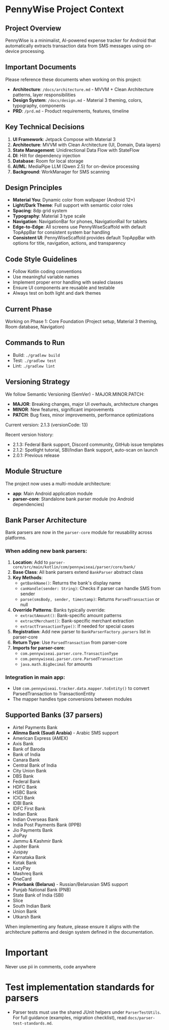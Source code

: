 # PennyWise Project Context

## Project Overview
PennyWise is a minimalist, AI-powered expense tracker for Android that automatically extracts transaction data from SMS messages using on-device processing.

## Important Documents
Please reference these documents when working on this project:
- **Architecture**: `/docs/architecture.md` - MVVM + Clean Architecture patterns, layer responsibilities
- **Design System**: `/docs/design.md` - Material 3 theming, colors, typography, components
- **PRD**: `/prd.md` - Product requirements, features, timeline

## Key Technical Decisions
1. **UI Framework**: Jetpack Compose with Material 3
2. **Architecture**: MVVM with Clean Architecture (UI, Domain, Data layers)
3. **State Management**: Unidirectional Data Flow with StateFlow
4. **DI**: Hilt for dependency injection
5. **Database**: Room for local storage
6. **AI/ML**: MediaPipe LLM (Qwen 2.5) for on-device processing
7. **Background**: WorkManager for SMS scanning

## Design Principles
- **Material You**: Dynamic color from wallpaper (Android 12+)
- **Light/Dark Theme**: Full support with semantic color roles
- **Spacing**: 8dp grid system
- **Typography**: Material 3 type scale
- **Navigation**: NavigationBar for phones, NavigationRail for tablets
- **Edge-to-Edge**: All screens use PennyWiseScaffold with default TopAppBar for consistent system bar handling
- **Consistent UI**: PennyWiseScaffold provides default TopAppBar with options for title, navigation, actions, and transparency

## Code Style Guidelines
- Follow Kotlin coding conventions
- Use meaningful variable names
- Implement proper error handling with sealed classes
- Ensure UI components are reusable and testable
- Always test on both light and dark themes

## Current Phase
Working on Phase 1: Core Foundation (Project setup, Material 3 theming, Room database, Navigation)

## Commands to Run
- Build: `./gradlew build`
- Test: `./gradlew test`
- Lint: `./gradlew lint`

## Versioning Strategy
We follow Semantic Versioning (SemVer) - MAJOR.MINOR.PATCH:
- **MAJOR**: Breaking changes, major UI overhauls, architecture changes
- **MINOR**: New features, significant improvements
- **PATCH**: Bug fixes, minor improvements, performance optimizations

Current version: 2.1.3 (versionCode: 13)

Recent version history:
- 2.1.3: Federal Bank support, Discord community, GitHub issue templates
- 2.1.2: Spotlight tutorial, SBI/Indian Bank support, auto-scan on launch
- 2.0.1: Previous release

## Module Structure
The project now uses a multi-module architecture:
- **app**: Main Android application module
- **parser-core**: Standalone bank parser module (no Android dependencies)

## Bank Parser Architecture
Bank parsers are now in the `parser-core` module for reusability across platforms.

### When adding new bank parsers:
1. **Location**: Add to `parser-core/src/main/kotlin/com/pennywiseai/parser/core/bank/`
2. **Base Class**: All bank parsers extend `BankParser` abstract class
3. **Key Methods**:
   - `getBankName()`: Returns the bank's display name
   - `canHandle(sender: String)`: Checks if parser can handle SMS from sender
   - `parse(smsBody, sender, timestamp)`: Returns `ParsedTransaction` or null
4. **Override Patterns**: Banks typically override:
   - `extractAmount()`: Bank-specific amount patterns
   - `extractMerchant()`: Bank-specific merchant extraction
   - `extractTransactionType()`: If needed for special cases
5. **Registration**: Add new parser to `BankParserFactory.parsers` list in parser-core
6. **Return Type**: Use `ParsedTransaction` from parser-core
7. **Imports for parser-core**:
   - `com.pennywiseai.parser.core.TransactionType`
   - `com.pennywiseai.parser.core.ParsedTransaction`
   - `java.math.BigDecimal` for amounts

### Integration in main app:
- Use `com.pennywiseai.tracker.data.mapper.toEntity()` to convert ParsedTransaction to TransactionEntity
- The mapper handles type conversions between modules

## Supported Banks (37 parsers)
- Airtel Payments Bank
- **Alinma Bank (Saudi Arabia)** - Arabic SMS support
- American Express (AMEX)
- Axis Bank
- Bank of Baroda
- Bank of India
- Canara Bank
- Central Bank of India
- City Union Bank
- DBS Bank
- Federal Bank
- HDFC Bank
- HSBC Bank
- ICICI Bank
- IDBI Bank
- IDFC First Bank
- Indian Bank
- Indian Overseas Bank
- India Post Payments Bank (IPPB)
- Jio Payments Bank
- JioPay
- Jammu & Kashmir Bank
- Jupiter Bank
- Juspay
- Karnataka Bank
- Kotak Bank
- LazyPay
- Mashreq Bank
- OneCard
- **Priorbank (Belarus)** - Russian/Belarusian SMS support
- Punjab National Bank (PNB)
- State Bank of India (SBI)
- Slice
- South Indian Bank
- Union Bank
- Utkarsh Bank

When implementing any feature, please ensure it aligns with the architecture patterns and design system defined in the documentation.


# Important
Never use pii in comments, code anywhere

# Test implementation standards for parsers
- Parser tests must use the shared JUnit helpers under `ParserTestUtils`. For
  full guidance (examples, migration checklist), read `docs/parser-test-standards.md`.
